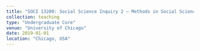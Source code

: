 ```yaml
---
title: "SOCI 13200: Social Science Inquiry 2 – Methods in Social Science, Spatial Analysis"
collection: teaching
type: "Undergraduate Core"
venue: "University of Chicago"
date: 2019-01-01
location: "Chicago, USA"
---
```


